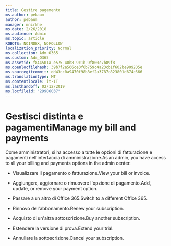 ```yaml
---
title: Gestire pagamento
ms.author: pebaum
author: pebaum
manager: mnirkhe
ms.date: 2/26/2018
ms.audience: Admin
ms.topic: article
ROBOTS: NOINDEX, NOFOLLOW
localization_priority: Normal
ms.collection: Adm_O365
ms.custom: Adm_O365
ms.assetid: f844501a-e575-48b8-9c1b-9f800c7b89f8
ms.openlocfilehash: 39b7f2a566ce3f6b759c4a23cb1f602be909205e
ms.sourcegitcommit: dd43cc0a9470f98b8ef2a3787c823801d674c666
ms.translationtype: MT
ms.contentlocale: it-IT
ms.lasthandoff: 02/12/2019
ms.locfileid: "29906037"
---
```

# <a name="manage-my-bill-and-payments"></a><span data-ttu-id="810af-102">Gestisci distinta e pagamenti</span><span class="sxs-lookup"><span data-stu-id="810af-102">Manage my bill and payments</span></span>

<span data-ttu-id="810af-103">Come amministratori, si ha accesso a tutte le opzioni di fatturazione e pagamenti nell'interfaccia di amministrazione.</span><span class="sxs-lookup"><span data-stu-id="810af-103">As an admin, you have access to all your billing and payments options in the admin center.</span></span>
  
- <span data-ttu-id="810af-104">Visualizzare il pagamento o fatturazione.</span><span class="sxs-lookup"><span data-stu-id="810af-104">View your bill or invoice.</span></span>
    
- <span data-ttu-id="810af-105">Aggiungere, aggiornare o rimuovere l'opzione di pagamento.</span><span class="sxs-lookup"><span data-stu-id="810af-105">Add, update, or remove your payment option.</span></span>
    
- <span data-ttu-id="810af-106">Passare a un altro di Office 365.</span><span class="sxs-lookup"><span data-stu-id="810af-106">Switch to a different Office 365.</span></span>
    
- <span data-ttu-id="810af-107">Rinnovo dell'abbonamento.</span><span class="sxs-lookup"><span data-stu-id="810af-107">Renew your subscription.</span></span>
    
- <span data-ttu-id="810af-108">Acquisto di un'altra sottoscrizione.</span><span class="sxs-lookup"><span data-stu-id="810af-108">Buy another subscription.</span></span>
    
- <span data-ttu-id="810af-109">Estendere la versione di prova.</span><span class="sxs-lookup"><span data-stu-id="810af-109">Extend your trial.</span></span>
    
- <span data-ttu-id="810af-110">Annullare la sottoscrizione.</span><span class="sxs-lookup"><span data-stu-id="810af-110">Cancel your subscription.</span></span>
    

